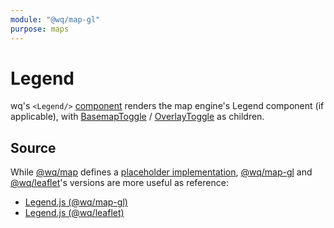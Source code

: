 ```yaml
---
module: "@wq/map-gl"
purpose: maps
---
```


# Legend

wq's `<Legend/>` [component] renders the map engine's Legend component (if applicable), with [BasemapToggle] / [OverlayToggle] as children.

## Source

While [@wq/map] defines a [placeholder implementation][map-src], [@wq/map-gl] and [@wq/leaflet]'s versions are more useful as reference:

 * [Legend.js (@wq/map-gl)][mapgl-src]
 * [Legend.js (@wq/leaflet)][leaflet-src]

[component]: ./index.md
[BasemapToggle]: ./BasemapToggle.md
[OverlayToggle]: ./OverlayToggle.md
[@wq/map]: ../@wq/map.md
[@wq/map-gl]: ../@wq/map-gl.md
[@wq/leaflet]: https://github.com/wq/wq.app/tree/main/packages/leaflet

[map-src]: https://github.com/wq/wq.app/blob/main/packages/map/src/components/Legend.js
[mapgl-src]: https://github.com/wq/wq.app/blob/main/packages/map-gl/src/components/Legend.js
[leaflet-src]: https://github.com/wq/wq.app/blob/main/packages/leaflet/src/components/Legend.js
